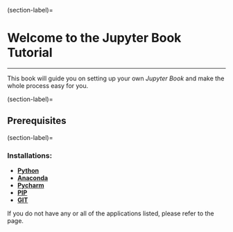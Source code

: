 (section-label)=
# Welcome to the Jupyter Book Tutorial
***
This book will guide you on setting up your own *Jupyter Book* and make the whole process easy for you.

(section-label)=
## Prerequisites

(section-label)=
### Installations:

* [**Python**](python.md)
* [**Anaconda**](anaconda.md)
* [**Pycharm**](pycharm.md)
* [**PIP**](pip.md)
* [**GIT**](git.md)


If you do not have any or all of the applications listed, please refer to the [](setup.md) page.
